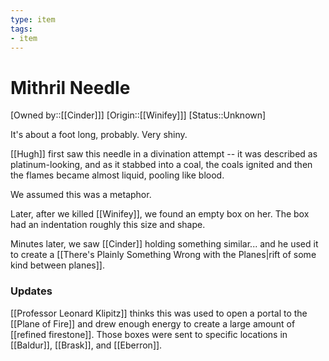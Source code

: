```yaml
---
type: item
tags:
- item
---
```


# Mithril Needle

[Owned by::[[Cinder]]]
[Origin::[[Winifey]]]
[Status::Unknown]

It's about a foot long, probably. Very shiny. 

[[Hugh]] first saw this needle in a divination attempt -- it was described as platinum-looking, and as it stabbed into a coal, the coals ignited and then the flames became almost liquid, pooling like blood. 

We assumed this was a metaphor.

Later, after we killed [[Winifey]], we found an empty box on her. The box had an indentation roughly this size and shape.

Minutes later, we saw [[Cinder]] holding something similar... and he used it to create a [[There's Plainly Something Wrong with the Planes|rift of some kind between planes]].

### Updates
[[Professor Leonard Klipitz]] thinks this was used to open a portal to the [[Plane of Fire]] and drew enough energy to create a large amount of [[refined firestone]]. Those boxes were sent to specific locations in [[Baldur]], [[Brask]], and [[Eberron]].

